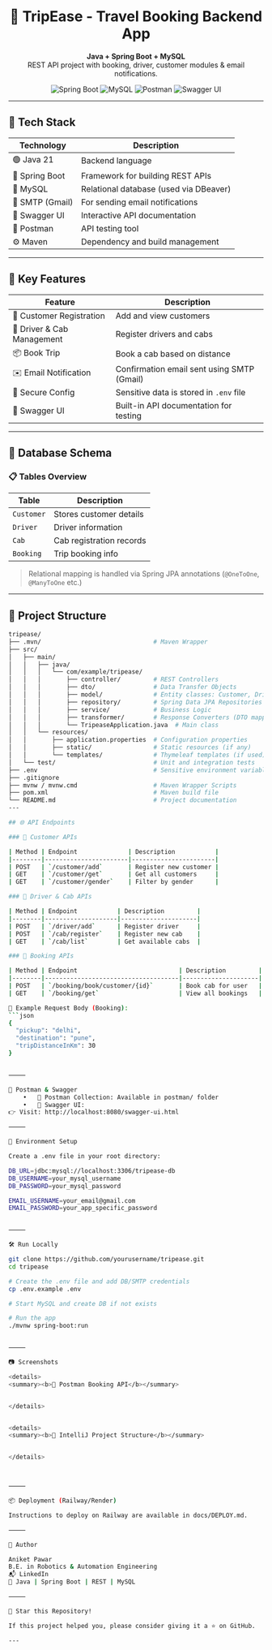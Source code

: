 <h1 align="center">🚗 TripEase - Travel Booking Backend App</h1>

<p align="center">
  <b>Java + Spring Boot + MySQL</b><br>
  REST API project with booking, driver, customer modules & email notifications.
</p>

<p align="center">
  <img src="https://img.shields.io/badge/SpringBoot-2.7.3-brightgreen" alt="Spring Boot">
  <img src="https://img.shields.io/badge/MySQL-8.0-blue" alt="MySQL">
  <img src="https://img.shields.io/badge/Postman-Tested-orange" alt="Postman">
  <img src="https://img.shields.io/badge/Swagger-UI-green" alt="Swagger UI">
</p>

---

## 🚀 Tech Stack

| Technology     | Description                            |
|----------------|----------------------------------------|
| 🟢 Java 21      | Backend language                       |
| 🌱 Spring Boot  | Framework for building REST APIs       |
| 🐬 MySQL        | Relational database (used via DBeaver) |
| 📧 SMTP (Gmail) | For sending email notifications        |
| 📘 Swagger UI   | Interactive API documentation          |
| 📮 Postman      | API testing tool                       |
| ⚙️ Maven         | Dependency and build management        |

---

## 📌 Key Features

| Feature                      | Description                                      |
|-----------------------------|--------------------------------------------------|
| 👤 Customer Registration     | Add and view customers                           |
| 🚖 Driver & Cab Management   | Register drivers and cabs                        |
| 📦 Book Trip                 | Book a cab based on distance                     |
| ✉️ Email Notification        | Confirmation email sent using SMTP (Gmail)       |
| 🔐 Secure Config             | Sensitive data is stored in `.env` file          |
| 📃 Swagger UI                | Built-in API documentation for testing           |

---

## 🧩 Database Schema

### 📋 Tables Overview

| Table      | Description              |
|------------|--------------------------|
| `Customer` | Stores customer details  |
| `Driver`   | Driver information       |
| `Cab`      | Cab registration records |
| `Booking`  | Trip booking info        |

> Relational mapping is handled via Spring JPA annotations (`@OneToOne`, `@ManyToOne` etc.)

---

## 📁 Project Structure

```bash
tripease/
├── .mvn/                               # Maven Wrapper
├── src/
│   ├── main/
│   │   ├── java/
│   │   │   └── com/example/tripease/
│   │   │       ├── controller/         # REST Controllers
│   │   │       ├── dto/                # Data Transfer Objects
│   │   │       ├── model/              # Entity classes: Customer, Driver, Booking, Cab
│   │   │       ├── repository/         # Spring Data JPA Repositories
│   │   │       ├── service/            # Business Logic
│   │   │       ├── transformer/        # Response Converters (DTO mapping)
│   │   │       └── TripeaseApplication.java  # Main class
│   │   └── resources/
│   │       ├── application.properties  # Configuration properties
│   │       ├── static/                 # Static resources (if any)
│   │       └── templates/              # Thymeleaf templates (if used)
│   └── test/                           # Unit and integration tests
├── .env                                # Sensitive environment variables
├── .gitignore
├── mvnw / mvnw.cmd                     # Maven Wrapper Scripts
├── pom.xml                             # Maven build file
└── README.md                           # Project documentation
---

## 🌐 API Endpoints

### 🔹 Customer APIs

| Method | Endpoint              | Description           |
|--------|-----------------------|-----------------------|
| POST   | `/customer/add`       | Register new customer |
| GET    | `/customer/get`       | Get all customers     |
| GET    | `/customer/gender`    | Filter by gender      |

### 🔹 Driver & Cab APIs

| Method | Endpoint           | Description         |
|--------|--------------------|---------------------|
| POST   | `/driver/add`      | Register driver     |
| POST   | `/cab/register`    | Register new cab    |
| GET    | `/cab/list`        | Get available cabs  |

### 🔹 Booking APIs

| Method | Endpoint                            | Description         |
|--------|-------------------------------------|---------------------|
| POST   | `/booking/book/customer/{id}`       | Book cab for user   |
| GET    | `/booking/get`                      | View all bookings   |

📌 Example Request Body (Booking):
```json
{
  "pickup": "delhi",
  "destination": "pune",
  "tripDistanceInKm": 30
}


⸻

🧪 Postman & Swagger
	•	🔹 Postman Collection: Available in postman/ folder
	•	🔹 Swagger UI:
👉 Visit: http://localhost:8080/swagger-ui.html

⸻

🔐 Environment Setup

Create a .env file in your root directory:

DB_URL=jdbc:mysql://localhost:3306/tripease-db
DB_USERNAME=your_mysql_username
DB_PASSWORD=your_mysql_password

EMAIL_USERNAME=your_email@gmail.com
EMAIL_PASSWORD=your_app_specific_password


⸻

🛠 Run Locally

git clone https://github.com/yourusername/tripease.git
cd tripease

# Create the .env file and add DB/SMTP credentials
cp .env.example .env

# Start MySQL and create DB if not exists

# Run the app
./mvnw spring-boot:run


⸻

📷 Screenshots

<details>
<summary><b>📌 Postman Booking API</b></summary>


</details>


<details>
<summary><b>🧱 IntelliJ Project Structure</b></summary>


</details>



⸻

📦 Deployment (Railway/Render)

Instructions to deploy on Railway are available in docs/DEPLOY.md.

⸻

👤 Author

Aniket Pawar
B.E. in Robotics & Automation Engineering
📬 LinkedIn
💼 Java | Spring Boot | REST | MySQL

⸻

🌟 Star this Repository!

If this project helped you, please consider giving it a ⭐ on GitHub.

---
